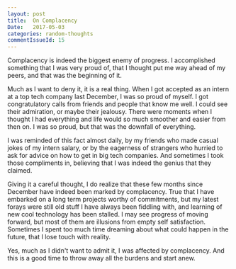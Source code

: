 ```yaml
---
layout: post
title:  On Complacency
Date:   2017-05-03
categories: random-thoughts
commentIssueId: 15
---
```



Complacency is indeed the biggest enemy of progress.
I accomplished something that I was very proud of, that I thought put
me way ahead of my peers, and that was the beginning of it.

Much as I want to deny it, it is a real thing.
When I got accepted as an intern at a top tech company last December,
I was so proud of myself. I got congratulatory calls from friends
and people that know me well. I could see their admiration, or maybe
their jealousy.
There were moments when I thought I had everything and life would so
much smoother and easier from then on.
I was so proud, but that was the downfall of everything.

I was reminded of this fact almost daily,
by my friends who made casual jokes of my intern salary,
or by the eagerness of strangers who hurried to ask for advice on how
to get in big tech companies.
And sometimes I took those compliments in, believing that I was indeed
the genius that they claimed.

Giving it a careful thought, I do realize that these few months since
December have indeed been marked by complacency.
True that I have embarked on a long term projects worthy of
commitments, but my latest forays were still old stuff I have
always been fiddling with, and learning of new cool technology has been
stalled. I may see progress of moving forward, but most of them are
illusions from empty self satisfaction.
Sometimes I spent too much time dreaming about what could happen
in the future, that I lose touch with reality.

Yes, much as I didn't want to admit it, I was affected by complacency.
And this is a good time to throw away all the burdens and start anew.
